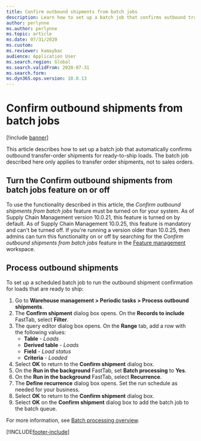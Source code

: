 ```yaml
---
title: Confirm outbound shipments from batch jobs
description: Learn how to set up a batch job that confirms outbound transfer-order shipments for ready-to-ship loads with an outline on process outbound shipments.
author: perlynne
ms.author: perlynne
ms.topic: article
ms.date: 07/31/2020
ms.custom:
ms.reviewer: kamaybac
audience: Application User
ms.search.region: Global
ms.search.validFrom: 2020-07-31
ms.search.form: 
ms.dyn365.ops.version: 10.0.13
---
```


# Confirm outbound shipments from batch jobs

[!include [banner](../includes/banner.md)]

This article describes how to set up a batch job that automatically confirms outbound transfer-order shipments for ready-to-ship loads. The batch job described here only applies to transfer order shipments, not to sales orders.

## Turn the Confirm outbound shipments from batch jobs feature on or off

To use the functionality described in this article, the *Confirm outbound shipments from batch jobs* feature must be turned on for your system. As of Supply Chain Management version 10.0.21, this feature is turned on by default. As of Supply Chain Management 10.0.25, this feature is mandatory and can't be turned off. If you're running a version older than 10.0.25, then admins can turn this functionality on or off by searching for the *Confirm outbound shipments from batch jobs* feature in the [Feature management](../../fin-ops-core/fin-ops/get-started/feature-management/feature-management-overview.md) workspace.

## Process outbound shipments

To set up a scheduled batch job to run the outbound shipment confirmation for loads that are ready to ship:

1. Go to **Warehouse management \> Periodic tasks \> Process outbound shipments**.
1. The **Confirm shipment** dialog box opens. On the **Records to include** FastTab, select **Filter**.
1. The query editor dialog box opens. On the **Range** tab, add a row with the following values:
    - **Table** - *Loads*
    - **Derived table** - *Loads*
    - **Field** - *Load status*
    - **Criteria** - *Loaded*
1. Select **OK** to return to the **Confirm shipment** dialog box.
1. On the **Run in the background** FastTab, set **Batch processing** to **Yes**.
1. On the **Run in the background** FastTab, select **Recurrence**.
1. The **Define recurrence** dialog box opens. Set the run schedule as needed for your business.
1. Select **OK** to return to the **Confirm shipment** dialog box.
1. Select **OK** on the **Confirm shipment** dialog box to add the batch job to the batch queue.

For more information, see [Batch processing overview](../../fin-ops-core/dev-itpro/sysadmin/batch-processing-overview.md).


[!INCLUDE[footer-include](../../includes/footer-banner.md)]